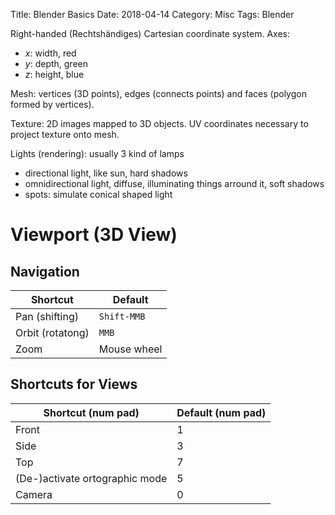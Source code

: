 Title: Blender Basics
Date: 2018-04-14
Category: Misc
Tags: Blender



Right-handed (Rechtshändiges) Cartesian coordinate system. Axes:

- $x$: width, red
- $y$: depth, green
- $z$: height, blue

Mesh: vertices (3D points), edges (connects points) and faces (polygon formed by vertices).

Texture: 2D images mapped to 3D objects. UV coordinates necessary to project texture onto mesh.

Lights (rendering): usually 3 kind of lamps

- directional light, like sun, hard shadows
- omnidirectional light, diffuse, illuminating things arround it, soft shadows
- spots: simulate conical shaped light


# Viewport (3D View)

## Navigation

| Shortcut         | Default     |
|------------------|-------------|
| Pan (shifting)   | `Shift-MMB` |
| Orbit (rotatong) | `MMB`       |
| Zoom             | Mouse wheel |


## Shortcuts for Views

| Shortcut (num pad) | Default (num pad) |
|--------------------|-------------------|
| Front              |                 1 |
| Side               |                 3 |
| Top                |                 7 |
| (De-)activate ortographic mode |     5 |
| Camera             |                 0 |

